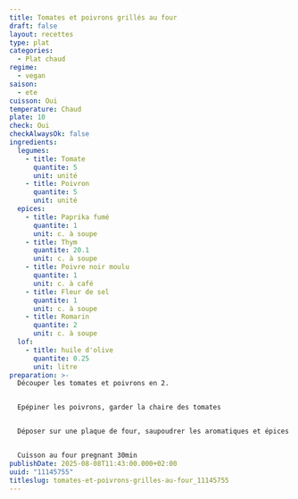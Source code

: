 ```yaml
---
title: Tomates et poivrons grillés au four
draft: false
layout: recettes
type: plat
categories:
  - Plat chaud
regime:
  - vegan
saison:
  - ete
cuisson: Oui
temperature: Chaud
plate: 10
check: Oui
checkAlwaysOk: false
ingredients:
  legumes:
    - title: Tomate
      quantite: 5
      unit: unité
    - title: Poivron
      quantite: 5
      unit: unité
  epices:
    - title: Paprika fumé
      quantite: 1
      unit: c. à soupe
    - title: Thym
      quantite: 20.1
      unit: c. à soupe
    - title: Poivre noir moulu
      quantite: 1
      unit: c. à café
    - title: Fleur de sel
      quantite: 1
      unit: c. à soupe
    - title: Romarin
      quantite: 2
      unit: c. à soupe
  lof:
    - title: huile d'olive
      quantite: 0.25
      unit: litre
preparation: >-
  Découper les tomates et poivrons en 2.


  Epépiner les poivrons, garder la chaire des tomates


  Déposer sur une plaque de four, saupoudrer les aromatiques et épices et enduir généreusement d'huile d'olive.


  Cuisson au four pregnant 30min
publishDate: 2025-08-08T11:43:00.000+02:00
uuid: "11145755"
titleslug: tomates-et-poivrons-grilles-au-four_11145755
---
```


